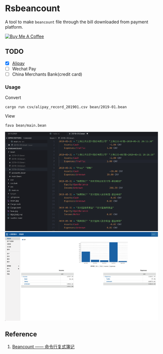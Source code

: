 # Rsbeancount

A tool to make `beancount` file through the bill downloaded from payment platform.

<a href="https://www.buymeacoffee.com/xiaorun" target="_blank"><img src="https://www.buymeacoffee.com/assets/img/custom_images/orange_img.png" alt="Buy Me A Coffee" style="height: auto !important;width: auto !important;" ></a>

## TODO

- [X] [Alipay](https://consumeprod.alipay.com/record/advanced.htm)
- [ ] Wechat Pay
- [ ] China Merchants Bank(credit card)

### Usage

Convert

```shell
cargo run csv/alipay_record_201901.csv bean/2019-01.bean
```

View

```shell
fava bean/main.bean
```

<img src="https://github.com/zhourunlai/rsbeancount/raw/master/bean.png">

<img src="https://github.com/zhourunlai/rsbeancount/raw/master/fava.png">

## Reference

1. [Beancount —— 命令行复式簿记](https://wzyboy.im/post/1063.html)
